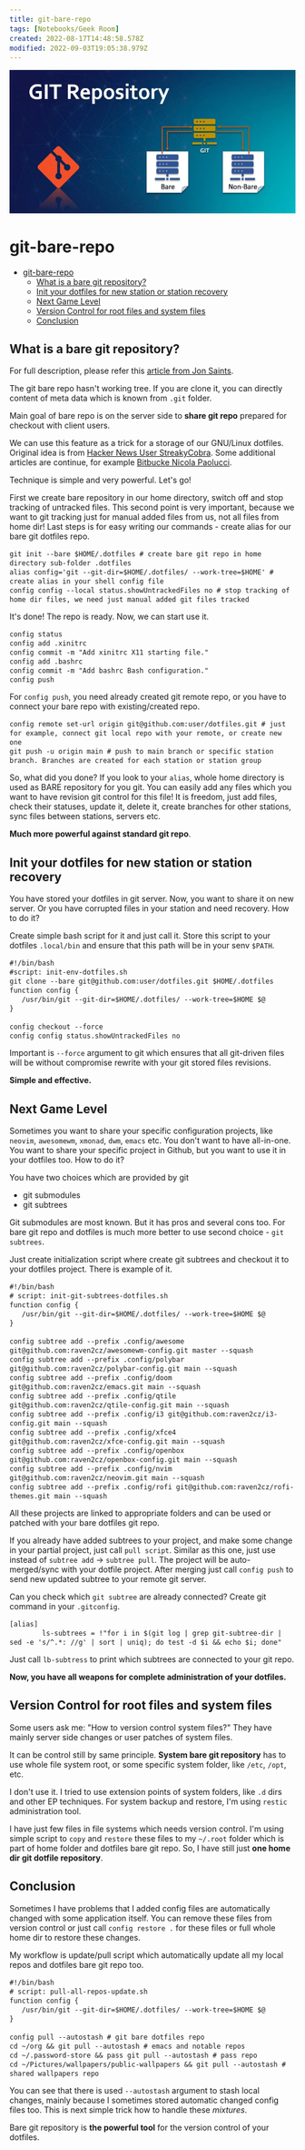 ```yaml
---
title: git-bare-repo
tags: [Notebooks/Geek Room]
created: 2022-08-17T14:48:58.578Z
modified: 2022-09-03T19:05:38.979Z
---
```


![git-bare-repo-banner](../attachments/git-bare-repo-banner.png)

# git-bare-repo

<!--ts-->
* [git-bare-repo](#git-bare-repo)
   * [What is a bare git repository?](#what-is-a-bare-git-repository)
   * [Init your dotfiles for new station or station recovery](#init-your-dotfiles-for-new-station-or-station-recovery)
   * [Next Game Level](#next-game-level)
   * [Version Control for root files and system files](#version-control-for-root-files-and-system-files)
   * [Conclusion](#conclusion)

<!-- Added by: box, at: Sat Dec  3 09:03:07 AM CET 2022 -->

<!--te-->

## What is a bare git repository?

For full description, please refer this [article from Jon Saints](https://www.saintsjd.com/2011/01/what-is-a-bare-git-repository/).

The git bare repo hasn't working tree. If you are clone it, you can directly content of meta data which is known from `.git` folder. 

Main goal of bare repo is on the server side to **share git repo** prepared for checkout with client users.

We can use this feature as a trick for a storage of our GNU/Linux dotfiles. Original idea is from [Hacker News User StreakyCobra](https://news.ycombinator.com/item?id=11070797). Some additional articles are continue, for example [Bitbucke Nicola Paolucci](https://www.atlassian.com/git/tutorials/dotfiles).

Technique is simple and very powerful. Let's go!

First we create bare repository in our home directory, switch off and stop tracking of untracked files. This second point is very important, because we want to git tracking just for manual added files from us, not all files from home dir! Last steps is for easy writing our commands - create alias for our bare git dotfiles repo.

```shell
git init --bare $HOME/.dotfiles # create bare git repo in home directory sub-folder .dotfiles
alias config='git --git-dir=$HOME/.dotfiles/ --work-tree=$HOME' # create alias in your shell config file
config config --local status.showUntrackedFiles no # stop tracking of home dir files, we need just manual added git files tracked
```

It's done! The repo is ready. Now, we can start use it.

```shell
config status
config add .xinitrc
config commit -m "Add xinitrc X11 starting file."
config add .bashrc
config commit -m "Add bashrc Bash configuration."
config push 
```

For `config push`, you need already created git remote repo, or you have to connect your bare repo with existing/created repo.

```shell
config remote set-url origin git@github.com:user/dotfiles.git # just for example, connect git local repo with your remote, or create new one
git push -u origin main # push to main branch or specific station branch. Branches are created for each station or station group
```

So, what did you done? If you look to your `alias`, whole home directory is used as BARE repository for you git. You can easily add any files which you want to have revision git control for this file! It is freedom, just add files, check their statuses, update it, delete it, create branches for other stations, sync files between stations, servers etc. 

**Much more powerful against standard git repo**. 

## Init your dotfiles for new station or station recovery

You have stored your dotfiles in git server. Now, you want to share it on new server. Or you have corrupted files in your station and need recovery. How to do it?

Create simple bash script for it and just call it. Store this script to your dotfiles `.local/bin` and ensure that this path will be in your senv `$PATH`.

```shell
#!/bin/bash
#script: init-env-dotfiles.sh
git clone --bare git@github.com:user/dotfiles.git $HOME/.dotfiles
function config {
   /usr/bin/git --git-dir=$HOME/.dotfiles/ --work-tree=$HOME $@
}

config checkout --force
config config status.showUntrackedFiles no
```

Important is `--force` argument to git which ensures that all git-driven files will be without compromise rewrite with your git stored files revisions.

**Simple and effective.**

## Next Game Level

Sometimes you want to share your specific configuration projects, like `neovim`, `awesomewm`, `xmonad`, `dwm`, `emacs` etc. You don't want to have all-in-one. You want to share your specific project in Github, but you want to use it in your dotfiles too. How to do it?

You have two choices which are provided by git
* git submodules
* git subtrees

Git submodules are most known. But it has pros and several cons too. For bare git repo and dotfiles is much more better to use second choice - `git subtrees`.

Just create initialization script where create git subtrees and checkout it to your dotfiles project. There is example of it.

```shell
#!/bin/bash
# script: init-git-subtrees-dotfiles.sh
function config {
   /usr/bin/git --git-dir=$HOME/.dotfiles/ --work-tree=$HOME $@
}

config subtree add --prefix .config/awesome git@github.com:raven2cz/awesomewm-config.git master --squash
config subtree add --prefix .config/polybar git@github.com:raven2cz/polybar-config.git main --squash
config subtree add --prefix .config/doom git@github.com:raven2cz/emacs.git main --squash
config subtree add --prefix .config/qtile git@github.com:raven2cz/qtile-config.git main --squash
config subtree add --prefix .config/i3 git@github.com:raven2cz/i3-config.git main --squash
config subtree add --prefix .config/xfce4 git@github.com:raven2cz/xfce-config.git main --squash
config subtree add --prefix .config/openbox git@github.com:raven2cz/openbox-config.git main --squash
config subtree add --prefix .config/nvim git@github.com:raven2cz/neovim.git main --squash
config subtree add --prefix .config/rofi git@github.com:raven2cz/rofi-themes.git main --squash
```

All these projects are linked to appropriate folders and can be used or patched with your bare dotfiles git repo.

If you already have added subtrees to your project, and make some change in your partial project, just call `pull script`. Similar as this one, just use instead of `subtree add` -> `subtree pull`. The project will be auto-merged/sync with your dotfile project. After merging just call `config push` to send new updated subtree to your remote git server.

Can you check which `git subtree` are already connected? Create git command in your `.gitconfig`.

```shell
[alias]
        ls-subtrees = !"for i in $(git log | grep git-subtree-dir | sed -e 's/^.*: //g' | sort | uniq); do test -d $i && echo $i; done"
```

Just call `lb-subtress` to print which subtrees are connected to your git repo.

**Now, you have all weapons for complete administration of your dotfiles.**

## Version Control for root files and system files

Some users ask me: "How to version control system files?" They have mainly server side changes or user patches of system files.

It can be control still by same principle. **System bare git repository** has to use whole file system root, or some specific system folder, like `/etc`, `/opt`, etc. 

I don't use it. I tried to use extension points of system folders, like `.d` dirs and other EP techniques. For system backup and restore, I'm using `restic` administration tool. 

I have just few files in file systems which needs version control. I'm using simple script to `copy` and `restore` these files to my `~/.root` folder which is part of home folder and dotfiles bare git repo. So, I have still just **one home dir git dotfile repository**.

## Conclusion

Sometimes I have problems that I added config files are automatically changed with some application itself. You can remove these files from version control or just call `config restore .` for these files or full whole home dir to restore these changes. 

My workflow is update/pull script which automatically update all my local repos and dotfiles bare git repo too.

```shell
#!/bin/bash
# script: pull-all-repos-update.sh
function config {
   /usr/bin/git --git-dir=$HOME/.dotfiles/ --work-tree=$HOME $@
}

config pull --autostash # git bare dotfiles repo
cd ~/org && git pull --autostash # emacs and notable repos
cd ~/.password-store && pass git pull --autostash # pass repo
cd ~/Pictures/wallpapers/public-wallpapers && git pull --autostash # shared wallpapers repo
```

You can see that there is used `--autostash` argument to stash local changes, mainly because I sometimes stored automatic changed config files too. This is next simple trick how to handle these _mixtures_.

Bare git repository is **the powerful tool** for the version control of your dotfiles.

